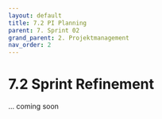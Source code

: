 ```yaml
---
layout: default
title: 7.2 PI Planning
parent: 7. Sprint 02
grand_parent: 2. Projektmanagement
nav_order: 2
---
```


# 7.2 Sprint Refinement

... coming soon
